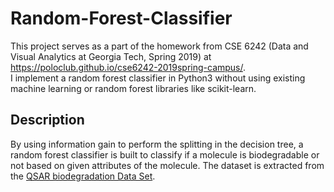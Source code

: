 # Random-Forest-Classifier
This project serves as a part of the homework from CSE 6242 (Data and Visual Analytics at Georgia Tech, Spring 2019) at https://poloclub.github.io/cse6242-2019spring-campus/. \
I implement a random forest classifier in Python3 without using existing machine learning or random forest libraries like scikit-learn.
## Description
By using information gain to perform the splitting in the decision tree, a random forest classifier is built to classify if a molecule is biodegradable or not based on given attributes of the molecule. The dataset is extracted from the [QSAR biodegradation Data Set](http://archive.ics.uci.edu/ml/datasets/QSAR+biodegradation). 

